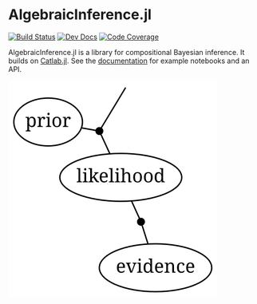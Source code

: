 # AlgebraicInference.jl

[![Build Status](https://github.com/samuelsonric/AlgebraicInference.jl/workflows/Tests/badge.svg)](https://github.com/samuelsonric/AlgebraicInference.jl/actions?query=workflow%3ATests)
[![Dev Docs](https://img.shields.io/badge/docs-dev-blue.svg)](https://samuelsonric.github.io/AlgebraicInference.jl/dev/)
[![Code Coverage](https://codecov.io/gh/samuelsonric/AlgebraicInference.jl/branch/master/graph/badge.svg)](https://codecov.io/gh/AlgebraicJulia/Catlab.jl)

AlgebraicInference.jl is a library for compositional Bayesian inference. It builds on [Catlab.jl](https://algebraicjulia.github.io/Catlab.jl/dev/). See the [documentation](https://samuelsonric.github.io/AlgebraicInference.jl/dev/) for example notebooks and an API.

![inference](./inference.svg)
